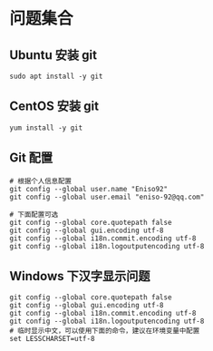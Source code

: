 # 问题集合



## Ubuntu 安装 git

```shell
sudo apt install -y git
```



## CentOS 安装 git

```shell
yum install -y git
```



## Git 配置

```shell
# 根据个人信息配置
git config --global user.name "Eniso92"
git config --global user.email "eniso-92@qq.com"

# 下面配置可选
git config --global core.quotepath false
git config --global gui.encoding utf-8
git config --global i18n.commit.encoding utf-8
git config --global i18n.logoutputencoding utf-8
```



## Windows 下汉字显示问题

```shell
git config --global core.quotepath false
git config --global gui.encoding utf-8
git config --global i18n.commit.encoding utf-8
git config --global i18n.logoutputencoding utf-8
# 临时显示中文，可以使用下面的命令，建议在环境变量中配置
set LESSCHARSET=utf-8
```

